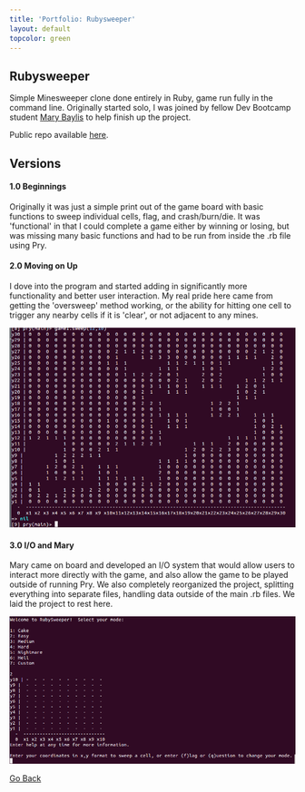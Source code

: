 ```yaml
---
title: 'Portfolio: Rubysweeper'
layout: default
topcolor: green
--- 
```


## Rubysweeper

Simple Minesweeper clone done entirely in Ruby, game run fully in the command line. Originally started solo, I was joined by fellow Dev Bootcamp student [Mary Baylis](https://twitter.com/MCBaylis) to help finish up the project.

Public repo available [here](https://github.com/secade/ruby-sweeper).

## Versions

#### 1.0 Beginnings

Originally it was just a simple print out of the game board with basic functions to sweep individual cells, flag, and crash/burn/die. It was 'functional' in that I could complete a game either by winning or losing, but was missing many basic functions and had to be run from inside the .rb file using Pry.

#### 2.0 Moving on Up

I dove into the program and started adding in significantly more functionality and better user interaction. My real pride here came from getting the 'oversweep' method working, or the ability for hitting one cell to trigger any nearby cells if it is 'clear', or not adjacent to any mines.

![Rubysweeper](/img/rubysweeper.png)

#### 3.0 I/O and Mary

Mary came on board and developed an I/O system that would allow users to interact more directly with the game, and also allow the game to be played outside of running Pry. We also completely reorganized the project, splitting everything into separate files, handling data outside of the main .rb files. We laid the project to rest here.

![Rubysweeper version 3.0](/img/rubysweeper3-0.png)

[Go Back](/portfolio/)